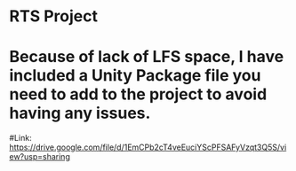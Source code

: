 # RTS Project

# Because of lack of LFS space, I have included a Unity Package file you need to add to the project to avoid having any issues.
#Link: https://drive.google.com/file/d/1EmCPb2cT4veEuciYScPFSAFyVzqt3Q5S/view?usp=sharing
